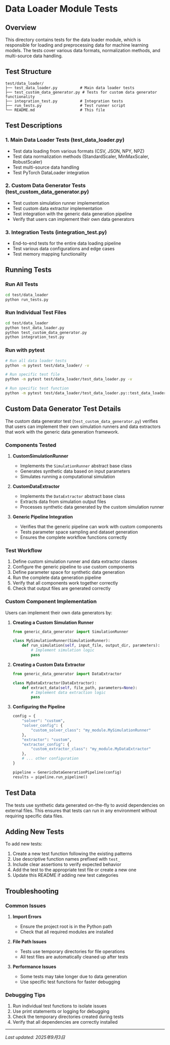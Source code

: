 # Data Loader Module Tests

## Overview

This directory contains tests for the data loader module, which is responsible for loading and preprocessing data for machine learning models. The tests cover various data formats, normalization methods, and multi-source data handling.

## Test Structure

```
test/data_loader/
├── test_data_loader.py          # Main data loader tests
├── test_custom_data_generator.py # Tests for custom data generator functionality
├── integration_test.py          # Integration tests
├── run_tests.py                 # Test runner script
└── README.md                    # This file
```

## Test Descriptions

### 1. Main Data Loader Tests (test_data_loader.py)
- Test data loading from various formats (CSV, JSON, NPY, NPZ)
- Test data normalization methods (StandardScaler, MinMaxScaler, RobustScaler)
- Test multi-source data handling
- Test PyTorch DataLoader integration

### 2. Custom Data Generator Tests (test_custom_data_generator.py)
- Test custom simulation runner implementation
- Test custom data extractor implementation
- Test integration with the generic data generation pipeline
- Verify that users can implement their own data generators

### 3. Integration Tests (integration_test.py)
- End-to-end tests for the entire data loading pipeline
- Test various data configurations and edge cases
- Test memory mapping functionality

## Running Tests

### Run All Tests
```bash
cd test/data_loader
python run_tests.py
```

### Run Individual Test Files
```bash
cd test/data_loader
python test_data_loader.py
python test_custom_data_generator.py
python integration_test.py
```

### Run with pytest
```bash
# Run all data loader tests
python -m pytest test/data_loader/ -v

# Run specific test file
python -m pytest test/data_loader/test_data_loader.py -v

# Run specific test function
python -m pytest test/data_loader/test_data_loader.py::test_data_loader_with_normalization -v
```

## Custom Data Generator Test Details

The custom data generator test (`test_custom_data_generator.py`) verifies that users can implement their own simulation runners and data extractors that work with the generic data generation framework.

### Components Tested

1. **CustomSimulationRunner**
   - Implements the `SimulationRunner` abstract base class
   - Generates synthetic data based on input parameters
   - Simulates running a computational simulation

2. **CustomDataExtractor**
   - Implements the `DataExtractor` abstract base class
   - Extracts data from simulation output files
   - Processes synthetic data generated by the custom simulation runner

3. **Generic Pipeline Integration**
   - Verifies that the generic pipeline can work with custom components
   - Tests parameter space sampling and dataset generation
   - Ensures the complete workflow functions correctly

### Test Workflow

1. Define custom simulation runner and data extractor classes
2. Configure the generic pipeline to use custom components
3. Define parameter space for synthetic data generation
4. Run the complete data generation pipeline
5. Verify that all components work together correctly
6. Check that output files are generated correctly

### Custom Component Implementation

Users can implement their own data generators by:

1. **Creating a Custom Simulation Runner**
   ```python
   from generic_data_generator import SimulationRunner
   
   class MySimulationRunner(SimulationRunner):
       def run_simulation(self, input_file, output_dir, parameters):
           # Implement simulation logic
           pass
   ```

2. **Creating a Custom Data Extractor**
   ```python
   from generic_data_generator import DataExtractor
   
   class MyDataExtractor(DataExtractor):
       def extract_data(self, file_path, parameters=None):
           # Implement data extraction logic
           pass
   ```

3. **Configuring the Pipeline**
   ```python
   config = {
       "solver": "custom",
       "solver_config": {
           "custom_solver_class": "my_module.MySimulationRunner"
       },
       "extractor": "custom",
       "extractor_config": {
           "custom_extractor_class": "my_module.MyDataExtractor"
       },
       # ... other configuration
   }
   
   pipeline = GenericDataGenerationPipeline(config)
   results = pipeline.run_pipeline()
   ```

## Test Data

The tests use synthetic data generated on-the-fly to avoid dependencies on external files. This ensures that tests can run in any environment without requiring specific data files.

## Adding New Tests

To add new tests:

1. Create a new test function following the existing patterns
2. Use descriptive function names prefixed with `test_`
3. Include clear assertions to verify expected behavior
4. Add the test to the appropriate test file or create a new one
5. Update this README if adding new test categories

## Troubleshooting

### Common Issues

1. **Import Errors**
   - Ensure the project root is in the Python path
   - Check that all required modules are installed

2. **File Path Issues**
   - Tests use temporary directories for file operations
   - All test files are automatically cleaned up after tests

3. **Performance Issues**
   - Some tests may take longer due to data generation
   - Use specific test functions for faster debugging

### Debugging Tips

1. Run individual test functions to isolate issues
2. Use print statements or logging for debugging
3. Check the temporary directories created during tests
4. Verify that all dependencies are correctly installed

---

*Last updated: 2025年9月3日*